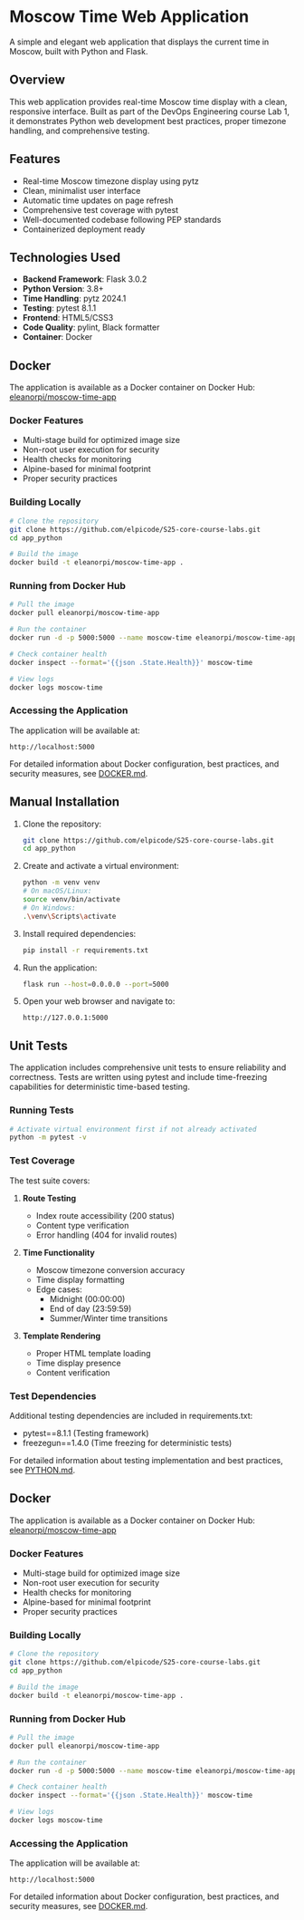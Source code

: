 # Moscow Time Web Application

A simple and elegant web application that displays the current time in Moscow, built with Python and Flask.

## Overview

This web application provides real-time Moscow time display with a clean, responsive interface. Built as part of the DevOps Engineering course Lab 1, it demonstrates Python web development best practices, proper timezone handling, and comprehensive testing.

## Features

- Real-time Moscow timezone display using pytz
- Clean, minimalist user interface
- Automatic time updates on page refresh
- Comprehensive test coverage with pytest
- Well-documented codebase following PEP standards
- Containerized deployment ready

## Technologies Used

- **Backend Framework**: Flask 3.0.2
- **Python Version**: 3.8+
- **Time Handling**: pytz 2024.1
- **Testing**: pytest 8.1.1
- **Frontend**: HTML5/CSS3
- **Code Quality**: pylint, Black formatter
- **Container**: Docker

## Docker

The application is available as a Docker container on Docker Hub:
[eleanorpi/moscow-time-app](https://hub.docker.com/repository/docker/eleanorpi/moscow-time-app/general)

### Docker Features
- Multi-stage build for optimized image size
- Non-root user execution for security
- Health checks for monitoring
- Alpine-based for minimal footprint
- Proper security practices

### Building Locally
```bash
# Clone the repository
git clone https://github.com/elpicode/S25-core-course-labs.git
cd app_python

# Build the image
docker build -t eleanorpi/moscow-time-app .
```

### Running from Docker Hub
```bash
# Pull the image
docker pull eleanorpi/moscow-time-app

# Run the container
docker run -d -p 5000:5000 --name moscow-time eleanorpi/moscow-time-app

# Check container health
docker inspect --format='{{json .State.Health}}' moscow-time

# View logs
docker logs moscow-time
```

### Accessing the Application
The application will be available at:
```
http://localhost:5000
```

For detailed information about Docker configuration, best practices, and security measures, see [DOCKER.md](DOCKER.md).

## Manual Installation

1. Clone the repository:
   ```bash
   git clone https://github.com/elpicode/S25-core-course-labs.git
   cd app_python
   ```

2. Create and activate a virtual environment:
   ```bash
   python -m venv venv
   # On macOS/Linux:
   source venv/bin/activate
   # On Windows:
   .\venv\Scripts\activate
   ```

3. Install required dependencies:
   ```bash
   pip install -r requirements.txt
   ```

4. Run the application:
   ```bash
   flask run --host=0.0.0.0 --port=5000
   ```

5. Open your web browser and navigate to:
   ```
   http://127.0.0.1:5000
   ```

## Unit Tests

The application includes comprehensive unit tests to ensure reliability and correctness. Tests are written using pytest and include time-freezing capabilities for deterministic time-based testing.

### Running Tests
```bash
# Activate virtual environment first if not already activated
python -m pytest -v
```

### Test Coverage
The test suite covers:

1. **Route Testing**
   - Index route accessibility (200 status)
   - Content type verification
   - Error handling (404 for invalid routes)

2. **Time Functionality**
   - Moscow timezone conversion accuracy
   - Time display formatting
   - Edge cases:
     - Midnight (00:00:00)
     - End of day (23:59:59)
     - Summer/Winter time transitions

3. **Template Rendering**
   - Proper HTML template loading
   - Time display presence
   - Content verification

### Test Dependencies
Additional testing dependencies are included in requirements.txt:
- pytest==8.1.1 (Testing framework)
- freezegun==1.4.0 (Time freezing for deterministic tests)

For detailed information about testing implementation and best practices, see [PYTHON.md](PYTHON.md).

## Docker

The application is available as a Docker container on Docker Hub:
[eleanorpi/moscow-time-app](https://hub.docker.com/repository/docker/eleanorpi/moscow-time-app/general)

### Docker Features
- Multi-stage build for optimized image size
- Non-root user execution for security
- Health checks for monitoring
- Alpine-based for minimal footprint
- Proper security practices

### Building Locally
```bash
# Clone the repository
git clone https://github.com/elpicode/S25-core-course-labs.git
cd app_python

# Build the image
docker build -t eleanorpi/moscow-time-app .
```

### Running from Docker Hub
```bash
# Pull the image
docker pull eleanorpi/moscow-time-app

# Run the container
docker run -d -p 5000:5000 --name moscow-time eleanorpi/moscow-time-app

# Check container health
docker inspect --format='{{json .State.Health}}' moscow-time

# View logs
docker logs moscow-time
```

### Accessing the Application
The application will be available at:
```
http://localhost:5000
```

For detailed information about Docker configuration, best practices, and security measures, see [DOCKER.md](DOCKER.md).
